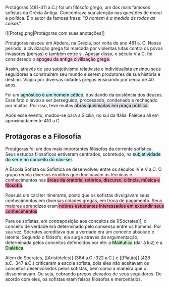 Protágoras (481-411 a.C.) foi um filósofo grego, um dos mais famosos sofistas da Grécia Antiga. Concentrava sua atenção nas questões de moral e política. É o autor da famosa frase: “*O homem é a medida de todas as coisas*”.

![[Protag.png|Protágoras com suas anotações]]

Protágoras nasceu em Abdera, na Grécia, por volta do ano 481 a. C. Nesse período, a civilização grega foi marcada por violentas lutas contra os povos invasores (persas) e também entre si. Apesar disso, o século V a.C. foi considerado o <mark style="background: #FFB8EBA6;">apogeu da antiga civilização grega.</mark>

Assim, através de seu subjetivismo relativista e individualista ensinou seus seguidores a construírem seu mundo e serem produtores de sua história e destino. Viajou por diversas cidades gregas ensinando por cerca de 40 anos.

Foi um <mark style="background: #ABF7F7A6;">agnóstico e um homem cético</mark>, duvidando da existência dos deuses. Esse fato o levou a ser perseguido, processado, condenado e rechaçado por muitos. Por isso, teve muitas <mark style="background: #CACFD9A6;">obras queimadas em praça pública.</mark>

Após esse evento, mudou-se para a Sicília, no sul da Itália. Faleceu ali em aproximadamente 410 a.C.

## Protágoras e a Filosofia

Protágoras foi um dos mais importantes filósofos da corrente sofística. Seus estudos filosóficos estiveram centrados, sobretudo, na <mark style="background: #ABF7F7A6;">subjetividade do ser e no conceito do não-ser</mark>.

A Escola Sofista ou Sofística se desenvolveu entre os séculos IV e V a.C. O grupo reunia diversos eruditos que dominavam as técnicas e conhecimentos nas <mark style="background: #FF5582A6;">áreas da oratória, retórica, discurso, ciência, música e filosofia</mark>.

Possuía um caráter itinerante, posto que os sofistas divulgavam seus conhecimentos em diversas cidades gregas, em troca de pagamento. Seus maiores aprendizes eram<mark style="background: #FF5582A6;"> nobres estudantes interessados em expandir seus conhecimentos</mark>.

Para os sofistas, em contraposição aos conceitos de [[Sócrates]], o conceito de verdade era determinado pelo consenso entre os homens. Por sua vez, Sócrates acreditava que a verdade era um conceito absoluto e latente. Segundo o filósofo, ela surge através da argumentação, determinada pelos conceitos defendidos por ele: a <mark style="background: #BBFABBA6;">Maiêutica</mark> (dar à luz) e a <mark style="background: #BBFABBA6;">Dialética</mark>.

Além de Sócrates, [[Aristóteles]] (384 a.C.-322 a.C.) e [[Platão]] (428 a.C.-347 a.C.) criticaram a escola sofista, pois eles não aceitavam os conceitos desenvolvidos pelos sofistas, bem como a maneira que o disseminavam. Ou seja, cobrando preços elevados de seus seguidores. De acordo com eles, os sofistas eram falsos filósofos e mercenários.
